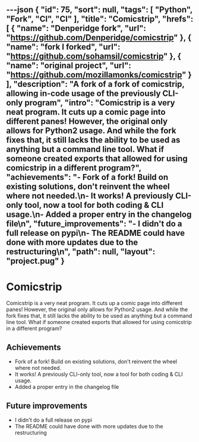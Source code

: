 ---json
{
"id": 75,
"sort": null,
"tags": [
"Python",
"Fork",
"CI",
"CI"
],
"title": "Comicstrip",
"hrefs": [
{
"name": "Denperidge fork",
"url": "https://github.com/Denperidge/comicstrip"
},
{
"name": "fork I forked",
"url": "https://github.com/sohamsil/comicstrip"
},
{
"name": "original project",
"url": "https://github.com/mozillamonks/comicstrip"
}
],
"description": "A fork of a fork of comicstrip, allowing in-code usage of the previously CLI-only program",
"intro": "Comicstrip is a very neat program. It cuts up a comic page into different panes! However, the original only allows for Python2 usage. And while the fork fixes that, it still lacks the ability to be used as anything but a command line tool. What if someone created exports that allowed for using comicstrip in a different program?",
"achievements": "- Fork of a fork! Build on existing solutions, don't reinvent the wheel where not needed.\n- It works! A previously CLI-only tool, now a tool for both coding & CLI usage.\n- Added a proper entry in the changelog file\n",
"future_improvements": "- I didn't do a full release on pypi\n- The README could have done with more updates due to the restructuring\n",
"path": null,
"layout": "project.pug"
}
---
# Comicstrip
Comicstrip is a very neat program. It cuts up a comic page into different panes! However, the original only allows for Python2 usage. And while the fork fixes that, it still lacks the ability to be used as anything but a command line tool. What if someone created exports that allowed for using comicstrip in a different program?

## Achievements
- Fork of a fork! Build on existing solutions, don't reinvent the wheel where not needed.
- It works! A previously CLI-only tool, now a tool for both coding & CLI usage.
- Added a proper entry in the changelog file


## Future improvements
- I didn't do a full release on pypi
- The README could have done with more updates due to the restructuring

